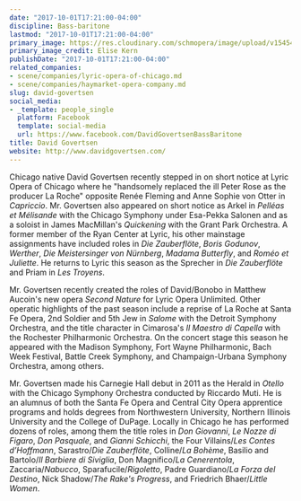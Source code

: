 ```yaml
---
date: "2017-10-01T17:21:00-04:00"
discipline: Bass-baritone
lastmod: "2017-10-01T17:21:00-04:00"
primary_image: https://res.cloudinary.com/schmopera/image/upload/v1545409169/media/webhook-uploads/1506892748206/7705389_orig.jpeg.jpeg
primary_image_credit: Elise Kern
publishDate: "2017-10-01T17:21:00-04:00"
related_companies:
- scene/companies/lyric-opera-of-chicago.md
- scene/companies/haymarket-opera-company.md
slug: david-govertsen
social_media:
- _template: people_single
  platform: Facebook
  template: social-media
  url: https://www.facebook.com/DavidGovertsenBassBaritone
title: David Govertsen
website: http://www.davidgovertsen.com/
---
```


Chicago native David Govertsen recently stepped in on short notice at Lyric Opera of Chicago where he "handsomely replaced the ill Peter Rose as the producer La Roche" opposite Renée Fleming and Anne Sophie von Otter in *Capriccio*.  Mr. Govertsen also appeared on short notice as Arkel in *Pelléas et Mélisande* with the Chicago Symphony under Esa-Pekka Salonen and as a soloist in James MacMillan's *Quickening* with the Grant Park Orchestra.  A former member of the Ryan Center at Lyric, his other mainstage assignments have included roles in *Die Zauberflöte*, *Boris Godunov*, *Werther*, *Die Meistersinger von Nürnberg*, *Madama Butterfly*, and *Roméo et Juliette*.  He returns to Lyric this season as the Sprecher in *Die Zauberflöte* and Priam in *Les Troyens*. 

Mr. Govertsen recently created the roles of David/Bonobo in Matthew Aucoin's new opera *Second Nature* for Lyric Opera Unlimited.  Other operatic highlights of the past season include a reprise of La Roche at Santa Fe Opera, 2nd Soldier and 5th Jew in *Salome* with the Detroit Symphony Orchestra, and the title character in Cimarosa's *Il Maestro di Capella* with the Rochester Philharmonic Orchestra.  On the concert stage this season he appeared with the Madison Symphony, Fort Wayne Philharmonic, Bach Week Festival, Battle Creek Symphony, and Champaign-Urbana Symphony Orchestra, among others.  

Mr. Govertsen made his Carnegie Hall debut in 2011 as the Herald in *Otello* with the Chicago Symphony Orchestra conducted by Riccardo Muti.  He is an alumnus of both the Santa Fe Opera and Central City Opera apprentice programs and holds degrees from Northwestern University, Northern Illinois University and the College of DuPage.  Locally in Chicago he has performed dozens of roles, among them the title roles in *Don Giovanni*, *Le Nozze di Figaro*, *Don Pasquale*, and *Gianni Schicchi*, the Four Villains/*Les Contes d’Hoffmann*, Sarastro/*Die Zauberflöte*, Colline/*La Bohème*, Basilio and Bartolo/*Il Barbiere di Siviglia*, Don Magnifico/*La Cenerentola*, Zaccaria/*Nabucco*, Sparafucile/*Rigoletto*, Padre Guardiano/*La Forza del Destino*, Nick Shadow/*The Rake's Progress*, and Friedrich Bhaer/*Little Women*.
